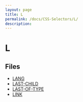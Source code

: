 ```yaml
---
layout: page
title: L
permalink: /docs/CSS-Selectors/L/
description: 
---
```


# L



## Files
* [LANG](/compare.html2pdf.tools/docs/CSS-Selectors/L/lang)
* [LAST-CHILD](/compare.html2pdf.tools/docs/CSS-Selectors/L/last-child)
* [LAST-OF-TYPE](/compare.html2pdf.tools/docs/CSS-Selectors/L/last-of-type)
* [LINK](/compare.html2pdf.tools/docs/CSS-Selectors/L/link)

